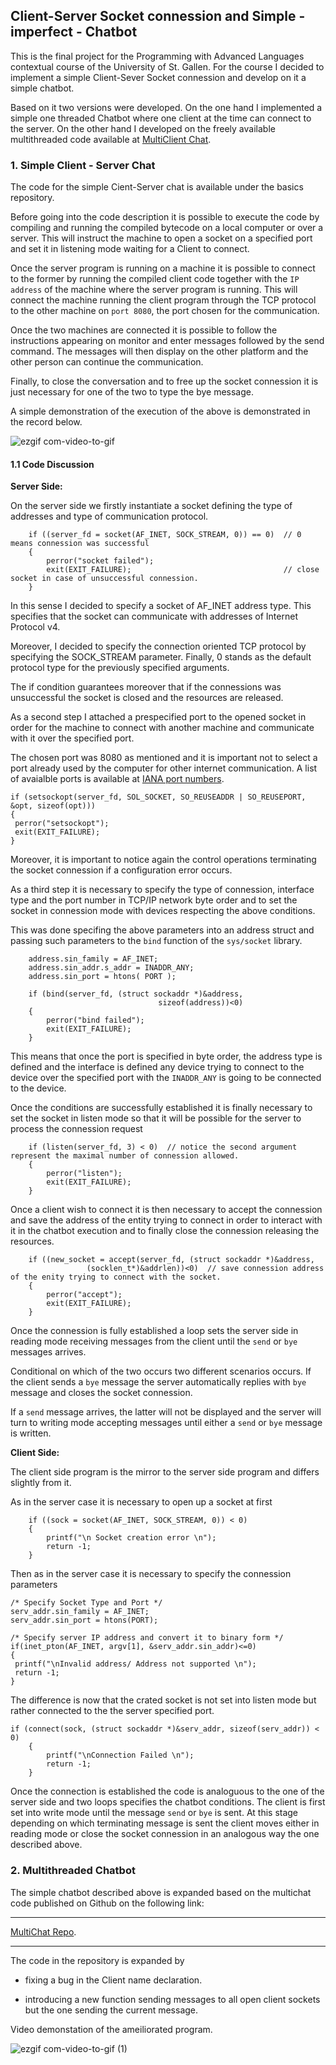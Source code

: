 ## Client-Server Socket connession and Simple - imperfect - Chatbot

This is the final project for the Programming with Advanced Languages contextual course of the University of St. Gallen. For the course I decided to implement a simple Client-Sever Socket connession and develop on it a simple chatbot.

Based on it two versions were developed. On the one hand I implemented a simple one threaded Chatbot where one client at the time can connect to the server. On the other hand I developed on the freely available multithreaded code available at [MultiClient Chat](https://github.com/rbaron/multichat).

### 1. Simple Client - Server Chat
The code for the simple Cient-Server chat is available under the basics repository.

Before going into the code description it is possible to execute the code by compiling and running the compiled bytecode on a local computer or over a server. This will instruct the machine to open a socket on a specified port and set it in listening mode waiting for a Client to connect.

Once the server program is running on a machine it is possible to connect to the former by running the compiled client code together with the ```IP address``` of the machine where the server program is running. This will connect the machine running the client program through the TCP protocol to the other machine on ```port 8080```, the port chosen for the communication.

Once the two machines are connected it is possible to follow the instructions appearing on monitor and enter messages followed by the send command. The messages will then display on the other platform and the other person can continue the communication.

Finally, to close the conversation and to free up the socket connession it is just necessary for one of the two to type the bye message.

A simple demonstration of the execution of the above is demonstrated in the record below.

![ezgif com-video-to-gif](https://user-images.githubusercontent.com/42472072/56455758-d0a61180-6362-11e9-8eb7-1b59465d97d6.gif)

#### 1.1 Code Discussion

**Server Side:**

On the server side we firstly instantiate a socket defining the type of addresses and type of communication protocol.

```
    if ((server_fd = socket(AF_INET, SOCK_STREAM, 0)) == 0)  // 0 means connession was successful
    { 
        perror("socket failed"); 
        exit(EXIT_FAILURE);                                  // close socket in case of unsuccessful connession. 
    } 
```

In this sense I decided to specify a socket of AF_INET address type. This specifies that the socket can
communicate with addresses of Internet Protocol v4.

Moreover, I decided to specify the connection oriented TCP protocol by specifying the SOCK_STREAM parameter. Finally,
0 stands as the default protocol type for the previously specified arguments.

The if condition guarantees moreover that if the connessions was unsuccessful the socket is closed and the resources are released.

As a second step I attached a prespecified port to the opened socket in order for the machine to connect with another machine and communicate with it over the specified port.

The chosen port was 8080 as mentioned and it is important not to select a port already used by the computer for other internet communication. A list of avaialble ports is available at [IANA port numbers](https://www.iana.org/assignments/service-names-port-numbers/service-names-port-numbers.xhtml?).

```
if (setsockopt(server_fd, SOL_SOCKET, SO_REUSEADDR | SO_REUSEPORT, 
&opt, sizeof(opt))) 
{ 
 perror("setsockopt"); 
 exit(EXIT_FAILURE); 
}
```

Moreover, it is important to notice again the control operations terminating the socket connession if a configuration error occurs.

As a third step it is necessary to specify the type of connession, interface type and the port number in TCP/IP network byte order and to set the socket in connession mode with devices respecting the above conditions.

This was done specifing the above parameters into an address struct and passing such parameters to the ```bind``` function of the ```sys/socket``` library.

```
    address.sin_family = AF_INET;                            
    address.sin_addr.s_addr = INADDR_ANY;                    
    address.sin_port = htons( PORT );                        
       
    if (bind(server_fd, (struct sockaddr *)&address,  
                                 sizeof(address))<0) 
    { 
        perror("bind failed"); 
        exit(EXIT_FAILURE); 
    }
```

This means that once the port is specified in byte order, the address type is defined and the interface is defined any device trying to connect to the device over the specified port with the ```INADDR_ANY``` is going to be connected to the device.

Once the conditions are successfully established it is finally necessary to set the socket in listen mode so that it will be possible for the server
to process the connession request

```
    if (listen(server_fd, 3) < 0)  // notice the second argument represent the maximal number of connession allowed.
    { 
        perror("listen"); 
        exit(EXIT_FAILURE); 
    }
```

Once a client wish to connect it is then necessary to accept the connession and save the address of the entity trying to connect in order to interact with it in the chatbot execution and to finally close the connession releasing the resources.

```
    if ((new_socket = accept(server_fd, (struct sockaddr *)&address,  
			     (socklen_t*)&addrlen))<0)  // save connession address of the enity trying to connect with the socket.
    { 
        perror("accept"); 
        exit(EXIT_FAILURE); 
    } 
```

Once the connession is fully established a loop sets the server side in reading mode receiving messages from the client until the ```send``` or ```bye``` messages arrives.

Conditional on which of the two occurs two different scenarios occurs.
If the client sends a ```bye``` message the server automatically replies with ```bye``` message and closes the socket connession.

If a ```send``` message arrives, the latter will not be displayed and the
server will turn to writing mode accepting messages until either a
```send``` or ```bye``` message is written.

**Client Side:**

The client side program is the mirror to the server side program and differs slightly from it.

As in the server case it is necessary to open up a socket at first

```
    if ((sock = socket(AF_INET, SOCK_STREAM, 0)) < 0)   
    { 
        printf("\n Socket creation error \n"); 
        return -1; 
    }
```

Then as in the server case it is necessary to specify the connession parameters

```
/* Specify Socket Type and Port */
serv_addr.sin_family = AF_INET;                     
serv_addr.sin_port = htons(PORT);

/* Specify server IP address and convert it to binary form */
if(inet_pton(AF_INET, argv[1], &serv_addr.sin_addr)<=0)  
{ 
 printf("\nInvalid address/ Address not supported \n"); 
 return -1; 
} 
```

The difference is now that the crated socket is not set into listen mode
but rather connected to the the server specified port.

```
if (connect(sock, (struct sockaddr *)&serv_addr, sizeof(serv_addr)) < 0) 
    { 
        printf("\nConnection Failed \n"); 
        return -1; 
    }
```

Once the connection is established the code is analoguous to the one of the server side and two loops specifies the chatbot conditions. The client is first set into write mode until the message ```send``` or ```bye``` is
sent. At this stage depending on which terminating message is sent the
client moves either in reading mode or close the socket connession in
an analogous way the one described above.

### 2. Multithreaded Chatbot

The simple chatbot described above is expanded based on the multichat code
published on Github on the following link:

______________________

[MultiChat Repo](https://github.com/rbaron/multichat).
______________________


The code in the repository is expanded by

 * fixing a bug in the Client name declaration.

 * introducing a new function sending messages to all open client sockets but the one sending the current message.

Video demonstation of the ameiliorated program.

![ezgif com-video-to-gif (1)](https://user-images.githubusercontent.com/42472072/56458426-b120e000-6386-11e9-9fac-4dfc47430f8a.gif)

